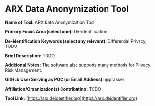 # ARX Data Anonymization Tool

**Name of Tool:** ARX Data Anonymization Tool

**Primary Focus Area (select one):** De-identification

**De-identification Keywords (select any relevant):** Differential
  Privacy, TODO

**Brief Description:** TODO.

**Additional Notes:** The software also supports many methods for Privacy Risk Management.

**GitHub User Serving as POC (or Email Address):** @prasser

**Affiliation/Organization(s) Contributing:** TODO

**Tool Link:** [https://arx.deidentifier.org](https://arx.deidentifier.org)
